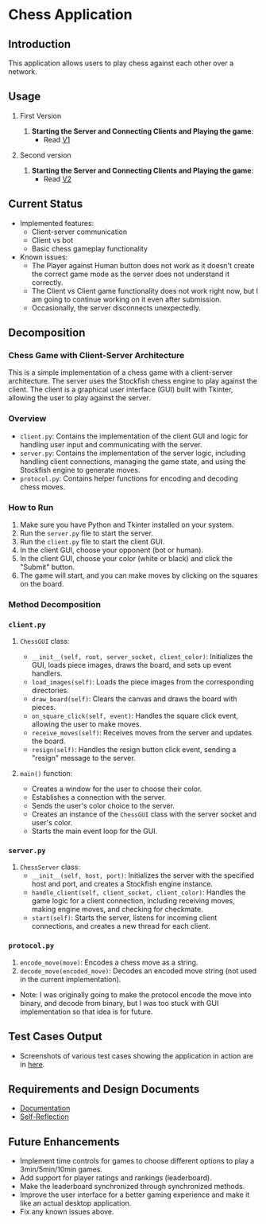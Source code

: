 # Chess Application

## Introduction
This application allows users to play chess against each other over a network. 

## Usage
1. First Version
    1. **Starting the Server and Connecting Clients and Playing the game**: 
       - Read [V1](V1/README.md)
    
2. Second version
    1. **Starting the Server and Connecting Clients and Playing the game**: 
       - Read [V2](V2/README.md)

## Current Status
- Implemented features: 
  - Client-server communication
  - Client vs bot
  - Basic chess gameplay functionality
- Known issues: 
  - The Player against Human button does not work as it doesn't create the correct game mode as the server does not understand it correctly.
  - The Client vs Client game functionality does not work right now, but I am going to continue working on it even after submission.
  - Occasionally, the server disconnects unexpectedly.


## Decomposition

### Chess Game with Client-Server Architecture

This is a simple implementation of a chess game with a client-server architecture. The server uses the Stockfish chess engine to play against the client. The client is a graphical user interface (GUI) built with Tkinter, allowing the user to play against the server.

### Overview
- `client.py`: Contains the implementation of the client GUI and logic for handling user input and communicating with the server.
- `server.py`: Contains the implementation of the server logic, including handling client connections, managing the game state, and using the Stockfish engine to generate moves.
- `protocol.py`: Contains helper functions for encoding and decoding chess moves.

### How to Run

1. Make sure you have Python and Tkinter installed on your system.
2. Run the `server.py` file to start the server.
3. Run the `client.py` file to start the client GUI.
4. In the client GUI, choose your opponent (bot or human).
5. In the client GUI, choose your color (white or black) and click the "Submit" button.
6. The game will start, and you can make moves by clicking on the squares on the board.

### Method Decomposition

### `client.py`

1. `ChessGUI` class:
   - `__init__(self, root, server_socket, client_color)`: Initializes the GUI, loads piece images, draws the board, and sets up event handlers.
   - `load_images(self)`: Loads the piece images from the corresponding directories.
   - `draw_board(self)`: Clears the canvas and draws the board with pieces.
   - `on_square_click(self, event)`: Handles the square click event, allowing the user to make moves.
   - `receive_moves(self)`: Receives moves from the server and updates the board.
   - `resign(self)`: Handles the resign button click event, sending a "resign" message to the server.

2. `main()` function:
   - Creates a window for the user to choose their color.
   - Establishes a connection with the server.
   - Sends the user's color choice to the server.
   - Creates an instance of the `ChessGUI` class with the server socket and user's color.
   - Starts the main event loop for the GUI.

### `server.py`

1. `ChessServer` class:
   - `__init__(self, host, port)`: Initializes the server with the specified host and port, and creates a Stockfish engine instance.
   - `handle_client(self, client_socket, client_color)`: Handles the game logic for a client connection, including receiving moves, making engine moves, and checking for checkmate.
   - `start(self)`: Starts the server, listens for incoming client connections, and creates a new thread for each client.

### `protocol.py`

1. `encode_move(move)`: Encodes a chess move as a string.
2. `decode_move(encoded_move)`: Decodes an encoded move string (not used in the current implementation). 
- Note: I was originally going to make the protocol encode the move into binary, and decode from binary, but I was too stuck with GUI implementation so that idea is for future.

## Test Cases Output
- Screenshots of various test cases showing the application in action are in [here](documentation/screenshots).

## Requirements and Design Documents
 - [Documentation](documentation/documentation.pdf)
 - [Self-Reflection](documentation/self_reflection_template_CSC450_V2.doc)

## Future Enhancements
- Implement time controls for games to choose different options to play a 3min/5min/10min games.
- Add support for player ratings and rankings (leaderboard).
- Make the leaderboard synchronized through synchronized methods.
- Improve the user interface for a better gaming experience and make it like an actual desktop application.
- Fix any known issues above.
